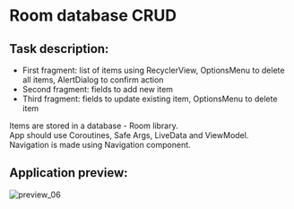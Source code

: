 # Room database CRUD
## Task description:
* First fragment: list of items using RecyclerView, OptionsMenu to delete all items, AlertDialog to confirm action
* Second fragment: fields to add new item
* Third fragment: fields to update existing item, OptionsMenu to delete item

Items are stored in a database - Room library.\
App should use Coroutines, Safe Args, LiveData and ViewModel.\
Navigation is made using Navigation component.

## Application preview:
![preview_06](https://user-images.githubusercontent.com/79993467/155894916-ce06ae2a-2b67-4108-80c2-2fd5c4603fe0.jpg)
